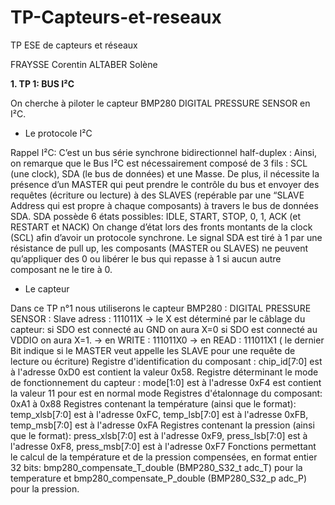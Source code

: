 # TP-Capteurs-et-reseaux
TP ESE de capteurs et réseaux

FRAYSSE Corentin 
ALTABER Solène

**1. TP 1: BUS I²C**

On cherche à piloter le capteur BMP280 DIGITAL PRESSURE SENSOR en I²C.

 - Le protocole I²C

Rappel I²C: C’est un bus série synchrone bidirectionnel half-duplex :
Ainsi, on remarque que le Bus I²C est nécessairement composé de 3 fils : SCL (une clock), SDA (le bus de données) et une Masse.
De plus, il nécessite la présence d’un MASTER qui peut prendre le contrôle du bus et envoyer des requêtes (écriture ou lecture) à des SLAVES (repérable par une “SLAVE Address qui est propre à chaque composants) à travers le bus de données SDA. 
SDA possède 6 états possibles: IDLE, START, STOP, 0, 1, ACK (et RESTART et NACK)
On change d’état lors des fronts montants de la clock (SCL) afin d’avoir un protocole synchrone. Le signal SDA est tiré à 1 par une résistance de pull up, les composants (MASTER ou SLAVES) ne peuvent qu’appliquer des 0 ou libérer le bus qui repasse à 1 si aucun autre composant ne le tire à 0.

 - Le capteur

Dans ce TP n°1 nous utiliserons le capteur BMP280 :  DIGITAL PRESSURE SENSOR : 
Slave adress : 111011X      → le X est déterminé par le câblage du capteur: si SDO est connecté au GND on aura X=0 si SDO est connecté au VDDIO on aura X=1.
                            → en WRITE : 111011X0
                            → en READ : 111011X1              ( le dernier Bit indique si le MASTER veut appelle les SLAVE pour une requête de lecture ou écriture)
Registre d'identification du composant : chip_id[7:0] est à l'adresse 0xD0 est contient la valeur 0x58.
Registre déterminant le mode de fonctionnement du capteur : mode[1:0] est à l'adresse 0xF4 est contient la valeur 11 pour est en normal mode
Registres d'étalonnage du composant: 0xA1 à 0x88
Registres contenant la température (ainsi que le format): temp_xlsb[7:0] est à l'adresse 0xFC,  temp_lsb[7:0] est à l'adresse 0xFB,   temp_msb[7:0] est à l'adresse 0xFA
Registres  contenant la pression (ainsi que le format): press_xlsb[7:0] est à l'adresse 0xF9,  press_lsb[7:0] est à l'adresse 0xF8,   press_msb[7:0] est à l'adresse 0xF7
Fonctions permettant le calcul de la température et de la pression compensées, en format entier 32 bits: bmp280_compensate_T_double (BMP280_S32_t adc_T) pour la temperature et bmp280_compensate_P_double (BMP280_S32_p adc_P) pour la pression.



